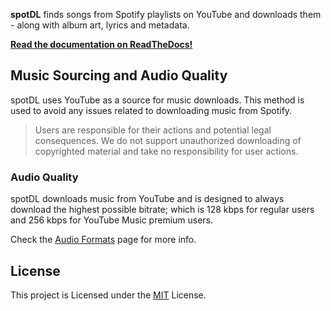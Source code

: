 **spotDL** finds songs from Spotify playlists on YouTube and downloads them - along with album art, lyrics and metadata.

**[Read the documentation on ReadTheDocs!](https://spotdl.readthedocs.io)**

## Music Sourcing and Audio Quality

spotDL uses YouTube as a source for music downloads. This method is used to avoid any issues related to downloading music from Spotify.

> Users are responsible for their actions and potential legal consequences. We do not support unauthorized downloading of copyrighted material and take no responsibility for user actions.

### Audio Quality

spotDL downloads music from YouTube and is designed to always download the highest possible bitrate; which is 128 kbps for regular users and 256 kbps for YouTube Music premium users.

Check the [Audio Formats](docs/usage.md#audio-formats-and-quality) page for more info.

## License

This project is Licensed under the [MIT](/LICENSE) License.
